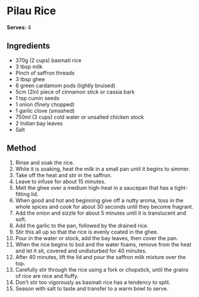 # Pilau Rice

**Serves:** 4

## Ingredients
- 370g (2 cups) basmati rice 
- 3 tbsp milk 
- Pinch of saffron threads 
- 3 tbsp ghee 
- 6 green cardamom pods (lightly bruised)
- 5cm (2in) piece of cinnamon stick or cassia bark 
- 1 tsp cumin seeds 
- 1 onion (finely chopped)
- 1 garlic clove (smashed)
- 750ml (3 cups) cold water or unsalted chicken stock 
- 2 Indian bay leaves
- Salt 

## Method
1. Rinse and soak the rice. 
1. While it is soaking, heat the milk in a small pan until it begins to simmer. 
1. Take off the heat and stir in the saffron. 
1. Leave to infuse for about 15 minutes. 
1. Melt the ghee over a medium high-heat in a saucepan that has a tight-fitting lid. 
1. When good and hot and beginning give off a nutty aroma, toss in the whole spices and cook for about 30 seconds until they become fragrant. 
1. Add the onion and sizzle for about 5 minutes until it is translucent and soft. 
1. Add the garlic to the pan, followed by the drained rice. 
1. Stir this all up so that the rice is evenly coated in the ghee. 
1. Pour in the water or stock, add the bay leaves, then cover the pan. 
1. When the rice begins to boil and the water foams, remove from the heat and let it sit, covered and undisturbed for 40 minutes. 
1. After 40 minutes, lift the lid and pour the saffron milk mixture over the top. 
1. Carefully stir through the rice using a fork or chopstick, until the grains of rice are nice and fluffy. 
1. Don’t stir too vigorously as basmati rice has a tendency to split. 
1. Season with salt to taste and transfer to a warm bowl to serve. 
